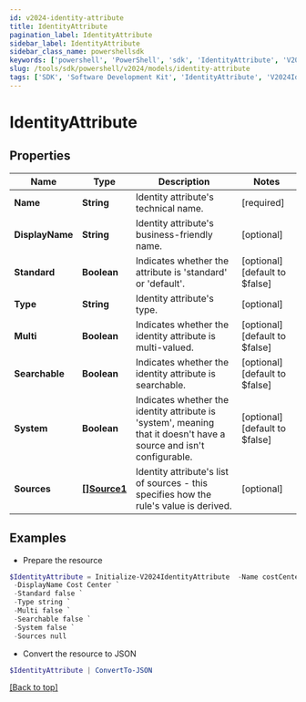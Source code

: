 ```yaml
---
id: v2024-identity-attribute
title: IdentityAttribute
pagination_label: IdentityAttribute
sidebar_label: IdentityAttribute
sidebar_class_name: powershellsdk
keywords: ['powershell', 'PowerShell', 'sdk', 'IdentityAttribute', 'V2024IdentityAttribute'] 
slug: /tools/sdk/powershell/v2024/models/identity-attribute
tags: ['SDK', 'Software Development Kit', 'IdentityAttribute', 'V2024IdentityAttribute']
---
```



# IdentityAttribute

## Properties

Name | Type | Description | Notes
------------ | ------------- | ------------- | -------------
**Name** | **String** | Identity attribute's technical name. | [required]
**DisplayName** | **String** | Identity attribute's business-friendly name. | [optional] 
**Standard** | **Boolean** | Indicates whether the attribute is 'standard' or 'default'. | [optional] [default to $false]
**Type** | **String** | Identity attribute's type. | [optional] 
**Multi** | **Boolean** | Indicates whether the identity attribute is multi-valued. | [optional] [default to $false]
**Searchable** | **Boolean** | Indicates whether the identity attribute is searchable. | [optional] [default to $false]
**System** | **Boolean** | Indicates whether the identity attribute is 'system', meaning that it doesn't have a source and isn't configurable. | [optional] [default to $false]
**Sources** | [**[]Source1**](source1) | Identity attribute's list of sources - this specifies how the rule's value is derived. | [optional] 

## Examples

- Prepare the resource
```powershell
$IdentityAttribute = Initialize-V2024IdentityAttribute  -Name costCenter `
 -DisplayName Cost Center `
 -Standard false `
 -Type string `
 -Multi false `
 -Searchable false `
 -System false `
 -Sources null
```

- Convert the resource to JSON
```powershell
$IdentityAttribute | ConvertTo-JSON
```


[[Back to top]](#) 


